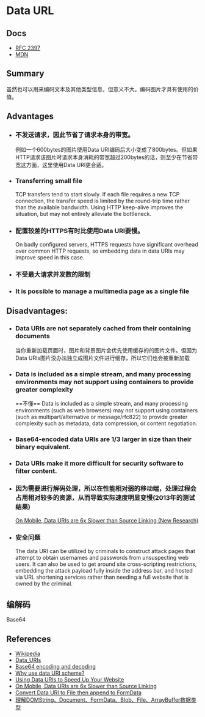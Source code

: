 # Data URL


## Docs
* [RFC 2397](https://tools.ietf.org/html/rfc2397)
* [MDN](https://developer.mozilla.org/en-US/docs/Web/HTTP/Basics_of_HTTP/Data_URIs)



## Summary
虽然也可以用来编码文本及其他类型信息，但意义不大。编码图片才具有使用的价值。



## Advantages
* ### 不发送请求，因此节省了请求本身的带宽。  
	例如一个600bytes的图片使用Data URI编码后大小变成了800bytes。但如果HTTP请求该图片时请求本身消耗的带宽超过200bytes的话，则至少在节省带宽这方面，这里使用Data URI更合适。
* ### Transferring small file
	TCP transfers tend to start slowly. If each file requires a new TCP
	connection, the transfer speed is limited by the round-trip time rather than
	 the available bandwidth. Using HTTP keep-alive improves the situation, but
	may not entirely alleviate the bottleneck.
* ### 配置较差的HTTPS有时比使用Data URI要慢。  
	On badly configured servers, HTTPS requests have significant overhead over
	common HTTP requests, so embedding data in data URIs may improve speed in
	this case.
* ### 不受最大请求并发数的限制
* ### It is possible to manage a multimedia page as a single file

## Disadvantages:
* ### Data URIs are not separately cached from their containing documents  
	当你重新加载页面时，图片和背景图片会优先使用缓存的的图片文件。但因为Data URIs图片没办法独立成图片文件进行缓存，所以它们也会被重新加载
* ### Data is included as a simple stream, and many processing environments may not support using containers to provide greater complexity
	==不懂==  Data is included as a simple stream, and many processing environments (such as web browsers) may not support using containers (such as multipart/alternative or message/rfc822) to provide greater complexity such as metadata, data compression, or content negotiation.
* ### Base64-encoded data URIs are 1/3 larger in size than their binary equivalent.
* ### Data URIs make it more difficult for security software to filter content.
* ### 因为需要进行解码处理，所以在性能相对弱的移动端，处理过程会占用相对较多的资源，从而导致实际速度明显变慢(2013年的测试结果)
	[On Mobile, Data URIs are 6x Slower than Source Linking (New Research)](http://dev.mobify.com/blog/data-uris-are-slow-on-mobile/)
* ### 安全问题  
	The data URI can be utilized by criminals to construct attack pages that
	attempt to obtain usernames and passwords from unsuspecting web users. It
	can also be used to get around site cross-scripting restrictions, embedding
	the attack payload fully inside the address bar, and hosted via URL
	shortening services rather than needing a full website that is owned by the
	criminal.



## 编解码
Base64


## References
* [Wikipedia](https://en.wikipedia.org/wiki/Data_URI_scheme)
* [Data_URIs](https://developer.mozilla.org/en-US/docs/Web/HTTP/Basics_of_HTTP/Data_URIs)
* <a href="https://developer.mozilla.org/en-US/docs/Web/API/WindowBase64/Base64_encoding_and_decoding#Solution_.232_.E2.80.93_rewriting_atob()_and_btoa()_using_TypedArrays_and_UTF-8">Base64 encoding and decoding</a>
* [Why use data URI scheme?](http://stackoverflow.com/questions/6819314/why-use-data-uri-scheme)
* [Using Data URIs to Speed Up Your Website](http://blog.teamtreehouse.com/using-data-uris-speed-website)
* [On Mobile, Data URIs are 6x Slower than Source Linking](http://dev.mobify.com/blog/data-uris-are-slow-on-mobile/)
* [Convert Data URI to File then append to FormData](http://stackoverflow.com/questions/4998908/convert-data-uri-to-file-then-append-to-formdata)
* [理解DOMString、Document、FormData、Blob、File、ArrayBuffer数据类型](http://www.zhangxinxu.com/wordpress/2013/10/understand-domstring-document-formdata-blob-file-arraybuffer/)
